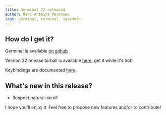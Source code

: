 ```yaml
---
title: Germinal 22 released
author: Marc-Antoine Perennou
tags: germinal, terminal, sysadmin
---
```


## How do I get it?

Germinal is available [on github](https://github.com/Keruspe/Germinal)

Version 22 release tarball is available [here](http://www.imagination-land.org/files/germinal/germinal-22.tar.xz), get it while it's hot!

Keybindings are documented [here](https://github.com/Keruspe/Germinal/blob/master/README.md).

## What's new in this release?

- Respect natural-scroll

I hope you'll enjoy it. Feel free to propose new features and/or to contribute!

